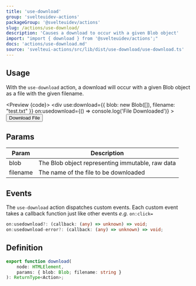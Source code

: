 ```yaml
---
title: 'use-download'
group: 'svelteuidev-actions'
packageGroup: '@svelteuidev/actions'
slug: /actions/use-download/
description: 'Causes a download to occur with a given Blob object'
import: "import { download } from '@svelteuidev/actions';"
docs: 'actions/use-download.md'
source: 'svelteui-actions/src/lib/dist/use-download/use-download.ts'
---
```


<script lang='ts'>
    import { Button } from '@svelteuidev/core';
	import { download } from '@svelteuidev/actions';
    import { Heading, Preview } from 'components'

    const code = `
    <script>
        import { Button } from '@svelteuidev/core';
        import { download } from '@svelteuidev/actions';
    <\/script>

    <div
        use:download={{ blob: new Blob([]), filename: "test.txt" }}
        on:usedownload={() => console.log('File Downloaded')}
    >
        <Button variant='outline'>
            Download File
        <\/Button>
    <\/div>
    `;
</script>

<Heading />

## Usage

With the `use-download` action, a download will occur with a given Blob object as a file with the given filename.

<Preview {code}>
    <div
        use:download={{ blob: new Blob([]), filename: "test.txt" }}
        on:usedownload={() => console.log('File Downloaded')}
    >
        <Button variant='outline'>
            Download File
        </Button>
    </div>
</Preview>

## Params

| Param    | Description                                      |
| -------- | ------------------------------------------------ |
| blob     | The Blob object representing immutable, raw data |
| filename | The name of the file to be downloaded            |

## Events

The `use-download` action dispatches custom events. Each custom event takes a callback function just like other events *e.g.* `on:click=`

```ts
on:usedownload?: (callback: (any) => unknown) => void;
on:usedownload-error?: (callback: (any) => unknown) => void;
```

## Definition

```ts
export function download(
    node: HTMLElement,
    params: { blob: Blob; filename: string }
): ReturnType<Action>;
```